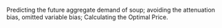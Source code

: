 Predicting the future aggregate demand of soup; avoiding the attenuation bias, omitted variable bias; Calculating the Optimal Price.
